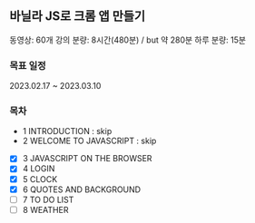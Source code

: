 ## 바닐라 JS로 크롬 앱 만들기

동영상: 60개
강의 분량: 8시간(480분) / but 약 280분
하루 분량: 15분

### 목표 일정

2023.02.17 ~ 2023.03.10

### 목차

- 1 INTRODUCTION : skip
- 2 WELCOME TO JAVASCRIPT : skip
- [x] 3 JAVASCRIPT ON THE BROWSER
- [x] 4 LOGIN
- [x] 5 CLOCK
- [x] 6 QUOTES AND BACKGROUND
- [ ] 7 TO DO LIST
- [ ] 8 WEATHER
